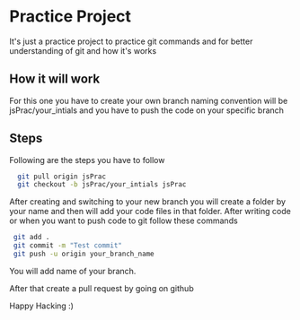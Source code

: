 
# Practice Project

It's just a practice project to practice git commands and for better understanding of git and how it's works




## How it will work

For this one you have to create your own branch naming convention will be jsPrac/your_intials and you have to push the code on your specific branch


## Steps

Following are the steps you have to follow 

```bash
  git pull origin jsPrac
  git checkout -b jsPrac/your_intials jsPrac
  ```

After creating and switching to your new branch you will create a folder by your name and then will add your code files in that folder. After writing code or when you want to push code to git follow these commands



```bash
 git add .
 git commit -m "Test commit"
 git push -u origin your_branch_name
  ```
 You will add name of your branch.

 After that create a pull request by going on github 

 Happy Hacking :) 
